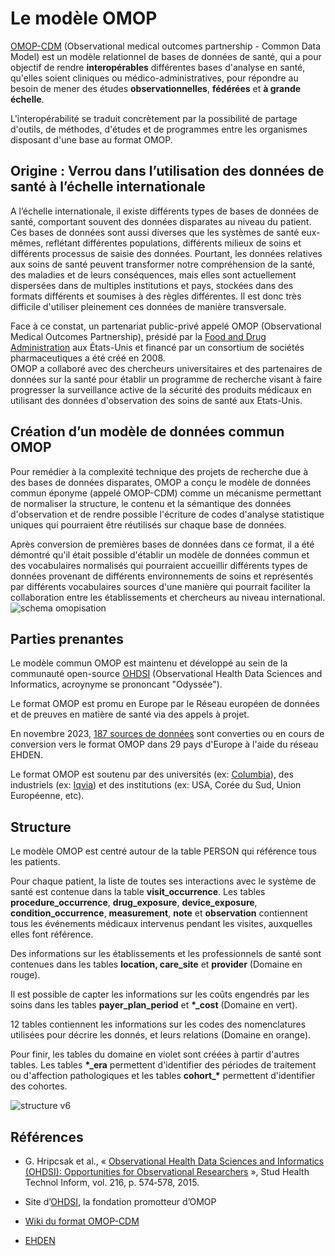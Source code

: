 # Le modèle OMOP
<!-- SPDX-License-Identifier: MPL-2.0 -->

[OMOP-CDM](https://www.ohdsi.org/data-standardization/) (Observational medical outcomes partnership - Common Data Model) est un modèle relationnel de bases de données de santé, qui a pour objectif de rendre **interopérables** différentes bases d'analyse en santé, qu'elles soient cliniques ou médico-administratives, pour répondre au besoin de mener des études **observationnelles**, **fédérées** et **à grande échelle**. 

L'interopérabilité se traduit concrètement par la possibilité de partage d'outils, de méthodes, d'études et de programmes entre les organismes disposant d'une base au format OMOP.

## Origine : Verrou dans l’utilisation des données de santé à l’échelle internationale
A l’échelle internationale, il existe différents types de bases de données de santé, comportant souvent des données disparates au niveau du patient. Ces bases de données sont aussi diverses que les systèmes de santé eux-mêmes, reflétant différentes populations, différents milieux de soins et différents processus de saisie des données. 
Pourtant, les données relatives aux soins de santé peuvent transformer notre compréhension de la santé, des maladies et de leurs conséquences, mais elles sont actuellement dispersées dans de multiples institutions et pays, stockées dans des formats différents et soumises à des règles différentes. Il est donc très difficile d'utiliser pleinement ces données de manière transversale.  

Face à ce constat, un partenariat public-privé appelé OMOP (Observational Medical Outcomes Partnership), présidé par la [Food and Drug Administration](https://www.fda.gov/) aux États-Unis et financé par un consortium de sociétés pharmaceutiques a été créé en 2008.  
OMOP a collaboré avec des chercheurs universitaires et des partenaires de données sur la santé pour établir un programme de recherche visant à faire progresser la surveillance active de la sécurité des produits médicaux en utilisant des données d'observation des soins de santé aux Etats-Unis. 

## Création d’un modèle de données commun OMOP

Pour remédier à la complexité technique des projets de recherche due à des bases de données disparates, OMOP a conçu le modèle de données commun éponyme (appelé OMOP-CDM) comme un mécanisme permettant de normaliser la structure, le contenu et la sémantique des données d'observation et de rendre possible l'écriture de codes d'analyse statistique uniques qui pourraient être réutilisés sur chaque base de données. 

Après conversion de premières bases de données dans ce format, il a été démontré qu'il était possible d'établir un modèle de données commun et des vocabulaires normalisés qui pourraient accueillir différents types de données provenant de différents environnements de soins et représentés par différents vocabulaires sources d'une manière qui pourrait faciliter la collaboration entre les établissements et chercheurs au niveau international.
![schema omopisation](/files/20201211_HDH_omopisation_MLP-2.0.png)


## Parties prenantes
Le modèle commun OMOP est maintenu et développé au sein de la communauté open-source [OHDSI](https://www.ohdsi.org/) (Observational Health Data Sciences and Informatics, acroynyme se prononcant "Odyssée").

Le format OMOP est promu en Europe par le Réseau européen de données et de preuves en matière de santé <link-previewer href="ehden.html" text="(EHDEN)" preview-title="EHDEN - Réseau européen de données et de preuves en matière de santé" preview-text="L'intérêt croissant pour le format OMOP-CDM en Europe s'est traduit par l'ouverture d'un chapitre européen du réseau OHDSI et le lancement d'un projet de l'Innovative Medical Initiative (IMI) visant à financer la transformation d'un grand nombre d'ensembles de données européens. Le Réseau européen de données et de preuves en matière de santé, projet financé par l’Innovative Medical Initiative, a ainsi été créé en 2018. EHDEN fait partie du programme &quot;Big Data for Better Outcomes&quot; de l'IMI." /> via des appels à projet. 

En novembre 2023, [187 sources de données](https://www.ehden.eu/datapartners/) sont converties ou en cours de conversion vers le format OMOP dans 29 pays d'Europe à l'aide du réseau EHDEN. 

Le format OMOP est soutenu par des universités (ex: [Columbia](https://www.columbia.edu/)), des industriels (ex: [Iqvia](https://www.iqvia.com/fr-fr/locations/france)) et des institutions (ex: USA, Corée du Sud, Union Européenne, etc).

## Structure
Le modèle OMOP est centré autour de la table PERSON qui référence tous les patients. 

Pour chaque patient, la liste de toutes ses interactions avec le système de santé est contenue dans la table **visit_occurrence**. Les tables **procedure_occurrence**, **drug_exposure**, **device_exposure**, **condition_occurrence**, **measurement**, **note** et **observation** contiennent tous les événements médicaux intervenus pendant les visites, auxquelles elles font référence.

Des informations sur les établissements et les professionnels de santé sont contenues dans les tables **location, care_site** et **provider** (Domaine en rouge).

Il est possible de capter les informations sur les coûts engendrés par les soins dans les tables **payer_plan_period** et **\*\_cost** (Domaine en vert).

12 tables contiennent les informations sur les codes des nomenclatures utilisées pour décrire les donnés, et leurs relations (Domaine en orange). 

Pour finir, les tables du domaine en violet sont créées à partir d'autres tables. Les tables **\*\_era** permettent d'identifier des périodes de traitement ou d'affection pathologiques et les tables **cohort\_\*** permettent d'identifier des cohortes.

![structure v6](/files/20201211_HDH_v6-omop-cdm_MLP-2.0.png)

## Références

- G. Hripcsak et al., « [Observational Health Data Sciences and Informatics (OHDSI): Opportunities for Observational Researchers](https://www.ncbi.nlm.nih.gov/pmc/articles/PMC4815923/) », Stud Health Technol Inform, vol. 216, p. 574‑578, 2015.

- Site d’[OHDSI](https://www.ohdsi.org/), la fondation promotteur d’OMOP

- [Wiki du format OMOP-CDM](https://github.com/OHDSI/CommonDataModel/wiki)

- [EHDEN](https://www.ehden.eu/) 
